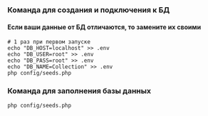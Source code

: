 ### Команда для создания и подключения к БД ###
#### Если ваши данные от БД отличаются, то замените их своими ####
```
# 1 раз при первом запуске
echo "DB_HOST=localhost" >> .env
echo "DB_USER=root" >> .env
echo "DB_PASS=root" >> .env
echo "DB_NAME=Collection" >> .env
php config/seeds.php
```

### Команда для заполнения базы данных ###
```
php config/seeds.php
```